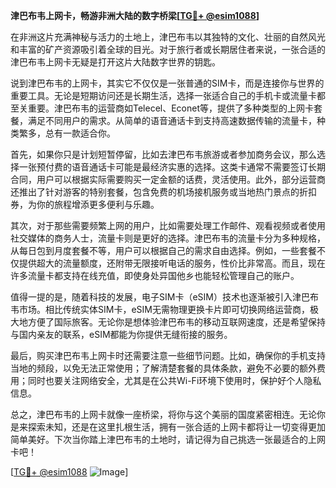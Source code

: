 **津巴布韦上网卡，畅游非洲大陆的数字桥梁[[TG💪+ @esim1088](https://t.me/s/esim1088)]**

在非洲这片充满神秘与活力的土地上，津巴布韦以其独特的文化、壮丽的自然风光和丰富的矿产资源吸引着全球的目光。对于旅行者或长期居住者来说，一张合适的津巴布韦上网卡无疑是打开这片大陆数字世界的钥匙。

说到津巴布韦的上网卡，其实它不仅仅是一张普通的SIM卡，而是连接你与世界的重要工具。无论是短期访问还是长期生活，选择一张适合自己的手机卡或流量卡都至关重要。津巴布韦的运营商如Telecel、Econet等，提供了多种类型的上网卡套餐，满足不同用户的需求。从简单的语音通话卡到支持高速数据传输的流量卡，种类繁多，总有一款适合你。

首先，如果你只是计划短暂停留，比如去津巴布韦旅游或者参加商务会议，那么选择一张预付费的语音通话卡可能是最经济实惠的选择。这类卡通常不需要签订长期合同，用户可以根据实际需要购买一定金额的话费，灵活使用。此外，部分运营商还推出了针对游客的特别套餐，包含免费的机场接机服务或当地热门景点的折扣券，为你的旅程增添更多便利与乐趣。

其次，对于那些需要频繁上网的用户，比如需要处理工作邮件、观看视频或者使用社交媒体的商务人士，流量卡则是更好的选择。津巴布韦的流量卡分为多种规格，从每日包到月度套餐不等，用户可以根据自己的需求自由选择。例如，一些套餐不仅提供超大的流量额度，还附带无限接听电话的服务，性价比非常高。而且，现在许多流量卡都支持在线充值，即使身处异国他乡也能轻松管理自己的账户。

值得一提的是，随着科技的发展，电子SIM卡（eSIM）技术也逐渐被引入津巴布韦市场。相比传统实体SIM卡，eSIM无需物理更换卡片即可切换网络运营商，极大地方便了国际旅客。无论你是想体验津巴布韦的移动互联网速度，还是希望保持与国内亲友的联系，eSIM都能为你提供无缝衔接的服务。

最后，购买津巴布韦上网卡时还需要注意一些细节问题。比如，确保你的手机支持当地的频段，以免无法正常使用；了解清楚套餐的具体条款，避免不必要的额外费用；同时也要关注网络安全，尤其是在公共Wi-Fi环境下使用时，保护好个人隐私信息。

总之，津巴布韦的上网卡就像一座桥梁，将你与这个美丽的国度紧密相连。无论你是来探索未知，还是在这里扎根生活，拥有一张合适的上网卡都将让一切变得更加简单美好。下次当你踏上津巴布韦的土地时，请记得为自己挑选一张最适合的上网卡吧！

[[TG💪+ @esim1088](https://t.me/s/esim1088) ![Image](https://i.postimg.cc/4NQfJmqS/Snipaste-2025-05-13-00-14-12.png)]